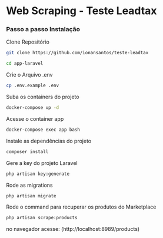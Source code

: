# Web Scraping - Teste Leadtax

### Passo a passo Instalação

Clone Repositório

```sh
git clone https://github.com/ionansantos/teste-leadtax
```

```sh
cd app-laravel
```

Crie o Arquivo .env

```sh
cp .env.example .env
```

Suba os containers do projeto

```sh
docker-compose up -d
```

Acesse o container app

```sh
docker-compose exec app bash
```

Instale as dependências do projeto

```sh
composer install
```

Gere a key do projeto Laravel

```sh
php artisan key:generate
```

Rode as migrations

```sh
php artisan migrate
```

Rode o command para recuperar os produtos do Marketplace

```sh
php artisan scrape:products
```

no navegador acesse:
(http://localhost:8989/products)
